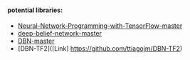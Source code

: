 
#### potential libraries:

- [Neural-Network-Programming-with-TensorFlow-master]([Link](https://github.com/PacktPublishing/Neural-Network-Programming-with-TensorFlow/tree/master))
- [deep-belief-network-master]([Link](https://github.com/albertbup/deep-belief-network))
- [DBN-master]([Link](https://github.com/2015xli/DBN))
- [DBN-TF2]([Link] https://github.com/ttiagojm/DBN-TF2)